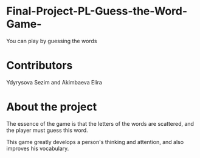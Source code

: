 # Final-Project-PL-Guess-the-Word-Game-
You can play by guessing the words
# Contributors 
Ydyrysova Sezim and Akimbaeva Elira
# About the project
The essence of the game is that the letters of the words are scattered, and the player must guess this word.

This game greatly develops a person's thinking and attention, and also improves his vocabulary.
